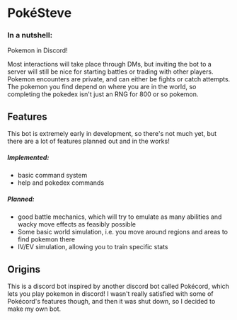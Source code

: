 # PokéSteve

### In a nutshell:
Pokemon in Discord!

Most interactions will take place through DMs, but inviting the bot to a server will still be nice for starting battles or trading with other players.
Pokemon encounters are private, and can either be fights or catch attempts. The pokemon you find depend on where you are in the world, so completing the pokedex isn't just an RNG for 800 or so pokemon.

## Features 

This bot is extremely early in development, so there's not much yet, but there are a lot of features planned out and in the works!

##### Implemented:
- basic command system
- help and pokedex commands

##### Planned:
- good battle mechanics, which will try to emulate as many abilities and wacky move effects as feasibly possible
- Some basic world simulation, i.e. you move around regions and areas to find pokemon there
- IV/EV simulation, allowing you to train specific stats

## Origins

This is a discord bot inspired by another discord bot called Pokécord, which lets you play pokemon in discord!
I wasn't really satisfied with some of Pokécord's features though, and then it was shut down, so I decided to make my own bot.
